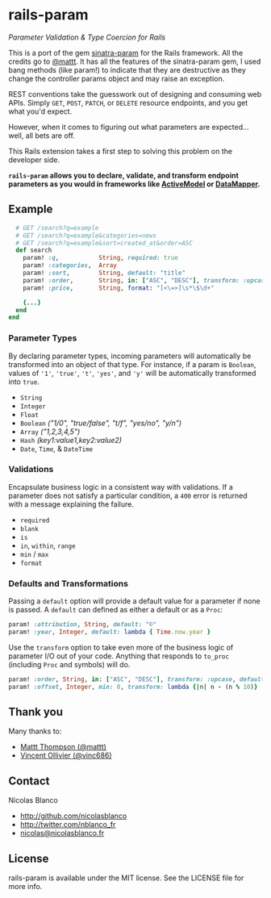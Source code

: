 # rails-param
_Parameter Validation & Type Coercion for Rails_

This is a port of the gem [sinatra-param](https://github.com/mattt/sinatra-param) for the Rails framework.
All the credits go to [@mattt](https://twitter.com/mattt).
It has all the features of the sinatra-param gem, I used bang methods (like param!) to indicate that they are destructive as they change the controller params object and may raise an exception.

REST conventions take the guesswork out of designing and consuming web APIs. Simply `GET`, `POST`, `PATCH`, or `DELETE` resource endpoints, and you get what you'd expect.

However, when it comes to figuring out what parameters are expected... well, all bets are off.

This Rails extension takes a first step to solving this problem on the developer side.

**`rails-param` allows you to declare, validate, and transform endpoint parameters as you would in frameworks like [ActiveModel](http://rubydoc.info/gems/activemodel/3.2.3/frames) or [DataMapper](http://datamapper.org/).**

## Example

``` ruby
  # GET /search?q=example
  # GET /search?q=example&categories=news
  # GET /search?q=example&sort=created_at&order=ASC
  def search
    param! :q,           String, required: true
    param! :categories,  Array
    param! :sort,        String, default: "title"
    param! :order,       String, in: ["ASC", "DESC"], transform: :upcase, default: "ASC"
    param! :price,       String, format: "[<\=>]\s*\$\d+"

    {...}
  end
end
```

### Parameter Types

By declaring parameter types, incoming parameters will automatically be transformed into an object of that type. For instance, if a param is `Boolean`, values of `'1'`, `'true'`, `'t'`, `'yes'`, and `'y'` will be automatically transformed into `true`.

- `String`
- `Integer`
- `Float`
- `Boolean` _("1/0", "true/false", "t/f", "yes/no", "y/n")_
- `Array` _("1,2,3,4,5")_
- `Hash` _(key1:value1,key2:value2)_
- `Date`, `Time`, & `DateTime`

### Validations

Encapsulate business logic in a consistent way with validations. If a parameter does not satisfy a particular condition, a `400` error is returned with a message explaining the failure.

- `required`
- `blank`
- `is`
- `in`, `within`, `range`
- `min` / `max`
- `format`

### Defaults and Transformations

Passing a `default` option will provide a default value for a parameter if none is passed.  A `default` can defined as either a default or as a `Proc`:

```ruby
param! :attribution, String, default: "©"
param! :year, Integer, default: lambda { Time.now.year }
```

Use the `transform` option to take even more of the business logic of parameter I/O out of your code. Anything that responds to `to_proc` (including `Proc` and symbols) will do.

```ruby
param! :order, String, in: ["ASC", "DESC"], transform: :upcase, default: "ASC"
param! :offset, Integer, min: 0, transform: lambda {|n| n - (n % 10)}
```

## Thank you

Many thanks to:

* [Mattt Thompson (@mattt)](https://twitter.com/mattt)
* [Vincent Ollivier (@vinc686)](https://twitter.com/vinc686)

## Contact

Nicolas Blanco

- http://github.com/nicolasblanco
- http://twitter.com/nblanco_fr
- nicolas@nicolasblanco.fr

## License

rails-param is available under the MIT license. See the LICENSE file for more info.
